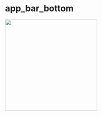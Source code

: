 # app_bar_bottom
<img src="https://user-images.githubusercontent.com/62702170/147439878-ad72d5d1-1a63-4176-9822-59f03a2b3106.gif" width="300">